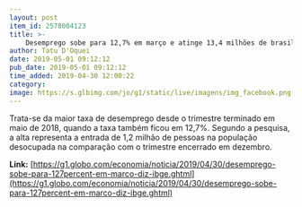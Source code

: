 ```yaml
---
layout: post
item_id: 2578004123
title: >-
    Desemprego sobe para 12,7% em março e atinge 13,4 milhões de brasileiros
author: Tatu D'Oquei
date: 2019-05-01 09:12:12
pub_date: 2019-05-01 09:12:12
time_added: 2019-04-30 12:00:22
category: 
image: https://s.glbimg.com/jo/g1/static/live/imagens/img_facebook.png
---
```


Trata-se da maior taxa de desemprego desde o trimestre terminado em maio de 2018, quando a taxa também ficou em 12,7%. Segundo a pesquisa, a alta representa a entrada de 1,2 milhão de pessoas na população desocupada na comparação com o trimestre encerrado em dezembro.

**Link:** [https://g1.globo.com/economia/noticia/2019/04/30/desemprego-sobe-para-127percent-em-marco-diz-ibge.ghtml](https://g1.globo.com/economia/noticia/2019/04/30/desemprego-sobe-para-127percent-em-marco-diz-ibge.ghtml)

